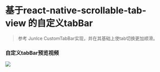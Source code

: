 <!--
 * @Date: 2020-01-08 12:11:44
 * @LastEditTime : 2020-01-08 12:31:49
 * @Description: 
 -->
# 基于react-native-scrollable-tab-view 的自定义tabBar
> 参考 JunIce CustomTabBar实现，并在其基础上使tab切换更加顺滑。     
### 自定义tabBar预览视频     
<img src="https://public-1300516780.cos.ap-beijing.myqcloud.com/1578457489760.gif">
